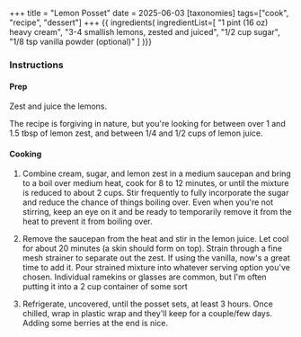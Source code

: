 +++
title = "Lemon Posset"
date = 2025-06-03
[taxonomies]
tags=["cook", "recipe", "dessert"]
+++
{{
    ingredients(
        ingredientList=[
            "1 pint (16 oz) heavy cream",
            "3-4 smallish lemons, zested and juiced",
            "1/2 cup sugar",
            "1/8 tsp vanilla powder (optional)"
        ]
)}}

### Instructions

#### Prep
Zest and juice the lemons. 

The recipe is forgiving in nature, but you're looking for between over 1 and 1.5 tbsp of lemon zest, and between 1/4 and 1/2 cups of lemon juice.

#### Cooking
1. Combine cream, sugar, and lemon zest in a medium saucepan and bring to a boil over medium heat, cook for 8 to 12 minutes, or until the mixture is reduced to about 2 cups. Stir frequently to fully incorporate the sugar and reduce the chance of things boiling over. Even when you're not stirring, keep an eye on it and be ready to temporarily remove it from the heat to prevent it from boiling over.

2. Remove the saucepan from the heat and stir in the lemon juice. Let cool for about 20 minutes (a skin should form on top). Strain through a fine mesh strainer to separate out the zest. If using the vanilla, now's a great time to add it. Pour strained mixture into whatever serving option you've chosen. Individual ramekins or glasses are common, but I'm often putting it into a 2 cup container of some sort

3. Refrigerate, uncovered, until the posset sets, at least 3 hours. Once chilled, wrap in plastic wrap and they'll keep for a couple/few days. Adding some berries at the end is nice.
